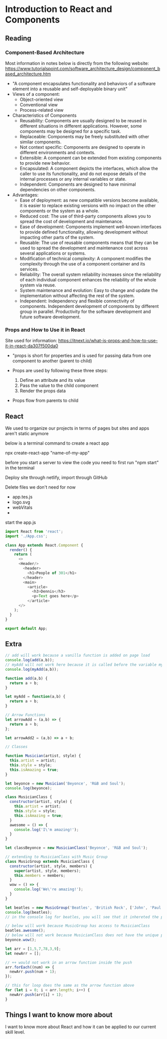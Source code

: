 # Introduction to React and Components

## Reading

### Component-Based Architecture

Most information in notes below is directly from the following website:
<https://www.tutorialspoint.com/software_architecture_design/component_based_architecture.htm>

- "A component encapsulates functionality and behaviors of a software element into a reusable and self-deployable binary unit"
- Views of a component:
  - Object-oriented view
  - Conventional view
  - Process-related view
- Characteristics of Components
  - Reusability: Components are usually designed to be reused in different situations in different applications. However, some components may be designed for a specific task.
  - Replaceable: Components may be freely substituted with other similar components.
  - Not context specific: Components are designed to operate in different environments and contexts.
  - Extensible: A component can be extended from existing components to provide new behavior.
  - Encapsulated: A component depicts the interfaces, which allow the caller to use its functionality, and do not expose details of the internal processes or any internal variables or state.
  - Independent: Components are designed to have minimal dependencies on other components.
- Advantages:
  - Ease of deployment: as new compatible versions become available, it is easier to replace existing versions with no impact on the other components or the system as a whole.
  - Reduced cost: The use of third-party components allows you to spread the cost of development and maintenance.
  - Ease of development: Components implement well-known interfaces to provide defined functionality, allowing development without impacting other parts of the system.
  - Reusable: The use of reusable components means that they can be used to spread the development and maintenance cost across several applications or systems.
  - Modification of technical complexity: A component modifies the complexity through the use of a component container and its services.
  - Reliability: The overall system reliability increases since the reliability of each individual component enhances the reliability of the whole system via reuse.
  - System maintenance and evolution: Easy to change and update the implementation without affecting the rest of the system.
  - Independent: Independency and flexible connectivity of components. Independent development of components by different group in parallel. Productivity for the software development and future software development.

### Props and How to Use it in React

Site used for information:
<https://itnext.io/what-is-props-and-how-to-use-it-in-react-da307f500da0>

- "props is short for properties and is used for passing data from one component to another (parent to child)
- Props are used by following these three steps:

  1. Define an attribute and its value
  2. Pass the value to the child component
  3. Render the props data
- Props flow from parents to child

## React

We used to organize our projects in terms of pages
but sites and apps aren't static anymore

below is a terminal command to create a react app

npx create-react-app "name-of-my-app"

before you start a server to view the code you need to first run "npm start" in the terminal

Deploy site through netlify, import through GitHub

Delete files we don't need for now

- app.tes.js
- logo.svg
- webVitals
- 

start the app.js

```js
import React from 'react';
import './App.css';

class App extends React.Component {
  render() {
    return (
      <>
      <Header/>
        <header>
          <h1>People of 301</h1>
        </header>
        <main>
          <article>
            <h3>Dennis</h3>
            <p>Text goes here</p>
          </article>
      </>
    );
  }
}

export default App;
```


## Extra

```js
// add will work because a vanilla function is added on page load
console.log(add(a,b));
// myAdd will not work here because it is called before the variable myAdd is associated with the function
console.log(myAdd(a,b));

function add(a,b) {
  return a + b;
}

let myAdd = function(a,b) {
  return a + b;
}

// Arrow Functions
let arrowAdd = (a,b) => {
  return a + b;
};

let arrowAdd2 = (a,b) => a + b;

// Classes

function Musician(artist, style) {
  this.artist = artist;
  this.style = style;
  this.isAmazing = true;
}

let beyonce = new Musician('Beyonce', 'R&B and Soul');
console.log(beyonce);

class MusicianClass {
  constructor(artist, style) {
    this.artist = artist;
    this.style = style;
    this.isAmazing = true;
  }
  awesome = () => {
    console.log('I\'m amazing!');
  }
}

let classBeyonce = new MusicianClass('Beyonce', 'R&B and Soul');

// extending to MusicianClass with Music Group 
class MusicGroup extends MusicianClass {
  constructor(artist, style, members) {
    super(artist, style, members);
    this.members = members;
  }
  wow = () => {
    console.log('We\'re amazing!');
  }
}

let beatles = new MusicGroup('Beatles', 'British Rock', ['John', 'Paul', 'George', 'Ringo']);
console.log(beatles); 
// in the console log for beatles, you will see that it inhereted the properties from MusicianClass like "isAmazing"

// below will work because MusicGroup has access to MusicianClass
beatles.awesome();
// below will not work because MusicianClass does not have the unique properties of MusicGroup
beyonce.wow();

let arr = [1,5,7,78,3,9];
let newArr = [];

// ++ would not work in an arrow function inside the push
arr.forEach((num) => {
  newArr.push(num + 1);
});

// this for loop does the same as the arrow function above
for (let i = 0; i < arr.length; i++) {
  newArr.push(arr[i] + 1);
}
```

## Things I want to know more about

I want to know more about React and how it can be applied to our current skill level.

